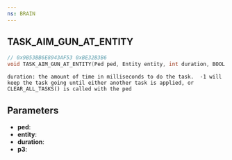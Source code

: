 ```yaml
---
ns: BRAIN
---
```

## TASK_AIM_GUN_AT_ENTITY

```c
// 0x9B53BB6E8943AF53 0xBE32B3B6
void TASK_AIM_GUN_AT_ENTITY(Ped ped, Entity entity, int duration, BOOL p3);
```

```
duration: the amount of time in milliseconds to do the task.  -1 will keep the task going until either another task is applied, or CLEAR_ALL_TASKS() is called with the ped  
```

## Parameters
* **ped**: 
* **entity**: 
* **duration**: 
* **p3**: 

